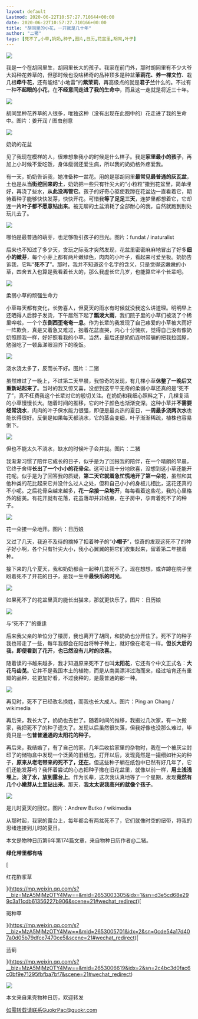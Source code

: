 ```yaml
---
layout: default
Lastmod: 2020-06-22T10:57:27.710644+00:00
date: 2020-06-22T10:57:27.710166+00:00
title: "胡同里的小花，一开就是几十年"
author: "二猪"
tags: [死不了,小草,奶奶,种子,图片,日历,花盆里,胡同,叶子]
---
```


  

![](https://images.weserv.nl/?url=https%3A//mmbiz.qpic.cn/mmbiz_jpg/XsIwRJdqcduEj7kbI4EK0eiapNxsRxBoaMgURzokNXKr14slvq5gYoPtXKeww4rIKE5qrpeEUmh6JrOMtkm5IOQ/640%3Fwx_fmt%3Djpeg)

我是一个在胡同里生，胡同里长大的孩子。我家在前门外，那时胡同里有不少大爷大妈种花养草的，但那时候也没啥稀奇的品种顶多是种盆**茉莉花、**养一棵**文竹**、栽几根**牵牛花**，还有能结“小地雷”的**紫茉莉**，再高级点的就是**君子兰**什么的。不过有一种**不起眼的小花**，在**不经意间走进了我的生命中**，而且这一走就是将近三十年。

![](https://images.weserv.nl/?url=https%3A//mmbiz.qpic.cn/mmbiz_jpg/XsIwRJdqcduEj7kbI4EK0eiapNxsRxBoakR7HMC4hujphtvJJEsHKr5icscZZhqMdqKcjkicb50hibcQAzRN8gTeow/640%3Fwx_fmt%3Djpeg)

胡同里种花养草的人很多，唯独这种（没有出现在此图中的）花走进了我的生命中。图片：姜开润 / 图虫创意

![](https://images.weserv.nl/?url=https%3A//mmbiz.qpic.cn/mmbiz_png/XsIwRJdqcduEj7kbI4EK0eiapNxsRxBoaeygHtiaT9aQdBs0rr6uEdcbhH6eIISnDsUicXrpB4Q6xDMP0cwV7M81Q/640%3Fwx_fmt%3Dpng)

奶奶的花盆  

见了我现在模样的人，很难想象我小的时候是什么样子。我是**家里最小的孩子**，再加上小时候不爱吃饭，身体瘦弱还爱生病，所以我的奶奶格外疼爱我。

有一天，奶奶告诉我，她准备种一盆花。用的是那胡同里**最常见最普通的灰瓦盆**，土也是从**当街挖回来的土**，奶奶把一些只有针尖大的“小粒粒”撒到花盆里，简单埋好，再浇了些水，**从此没再管它**。孩子的好奇心驱使我蹲在花盆边一直看着它，期待着种子能够快快发芽，快快开花。可惜我**等了足足三天**，连梦里都想着它，它却连**一片叶子都不愿意钻出来**。被无聊的土盆消耗了全部耐心的我，自然就跑到别处玩儿去了。

![](https://images.weserv.nl/?url=https%3A//mmbiz.qpic.cn/mmbiz_jpg/XsIwRJdqcduEj7kbI4EK0eiapNxsRxBoawc47XOkg2ghBxKR1Sx5X2GFpTagG2QrzQUOzpicoFXbBv5hHF29t0Jg/640%3Fwx_fmt%3Djpeg)

哪怕是最普通的萌芽，也足够吸引孩子的目光。图片：fundat / inaturalist

后来也不知过了多少天，贪玩之际我才突然发现，花盆里密密麻麻地冒出了好多**细小的嫩芽**，每个小芽上都有两片嫩绿色，肉肉的小叶子，看起来可爱至极。奶奶告诉我，它叫“**死不了**”。那时，我并不知道这个名字的含义，只是觉得这嫩嫩的小草，四舍五入也算是我看着长大的，那么我虚长它几岁，也能算它半个长辈吧。

![](https://images.weserv.nl/?url=https%3A//mmbiz.qpic.cn/mmbiz_png/XsIwRJdqcduEj7kbI4EK0eiapNxsRxBoaeygHtiaT9aQdBs0rr6uEdcbhH6eIISnDsUicXrpB4Q6xDMP0cwV7M81Q/640%3Fwx_fmt%3Dpng)

柔弱小草的顽强生命力 

小草每天都有变化，长势喜人，但夏天的雨水有时候就没我这么讲道理。明明早上还晒得人后脖子发烫，下午居然下起了**瓢泼大雨**，我们院子里的小草们被浇了个稀里哗啦，一个个**东倒西歪奄奄一息**。作为长辈的我发现了自己疼爱的小草被大雨好一阵欺负，真是又着急又难过，抱着花盆直哭，内心十分愧疚，觉得自己没有像奶奶照顾我一样，好好照看我的小草。当然，最后还是奶奶连哄带骗的把我拉回屋，勉强吃了一顿鼻涕眼泪齐下的晚饭。

![](https://images.weserv.nl/?url=https%3A//mmbiz.qpic.cn/mmbiz_jpg/XsIwRJdqcduEj7kbI4EK0eiapNxsRxBoa0BJY8mIr71wg2icfLWvZutQcBKMwaLVMW8fw2UYibBWyt0YnHBySoVag/640%3Fwx_fmt%3Djpeg)

浇水浇太多了，反而长不好。图片：二猪

虽然难过了一晚上，不过第二天早晨，我惊奇的发现，有几棵小草**休整了一晚后又重新站起来了**。当时的我又惊又喜，没想到这平平无奇的柔弱小草还真的是“死不了”，真不枉费我这个长辈对它的殷切关注。在奶奶和我细心照料之下，几棵复活的小草慢慢长大。随着时间的推移，它的叶子颜色也渐渐变深。这种小草并**不需要经常浇水**，肉肉的叶子保水能力很强，即便是最炎热的夏日，**一周最多浇两次水**也能长得很好。反倒是如果每天都浇水，它的茎会变细，叶子渐渐稀疏，植株也容易倒下。

![](https://images.weserv.nl/?url=https%3A//mmbiz.qpic.cn/mmbiz_jpg/XsIwRJdqcduEj7kbI4EK0eiapNxsRxBoaDXiaPuNnl3YAWGzy7vF6sKLz3LLuYrCTozNo9RyCibY1JsEkbxwPFf4A/640%3Fwx_fmt%3Djpeg)

但也不能太久不浇水，缺水的时候叶子会并拢。图片：二猪

我渐渐习惯了陪伴它成长的日子，似乎是为了回报我的陪伴，在一个晴朗的早晨，它终于舍得**长出了一个小小的花骨朵**。这可让我十分地欣喜，没想到这小草还能开花呢。似乎是为了回答我的质疑，**第二天它就着急忙慌地开了第一朵花**，虽然和其他种类的花比起来它并没什么过人之处，但和自己小小的身板儿相比，这花还真的不小呢。之后花骨朵越来越多，**花一朵接一朵地开**，每每看着这些花，我的心里格外的甜美。有花开就有花落，花虽落却并非结束，在子房中，孕育着死不了的种子。

![](https://images.weserv.nl/?url=https%3A//mmbiz.qpic.cn/mmbiz_jpg/XsIwRJdqcduxzBK9LTmXveAib8HLia6EEro2ea4Msk5xwYgEDeE6ukjAvzMoA8XvKoMqTdaHjT9kfrmyzu1eK2Hw/640%3Fwx_fmt%3Djpeg)

花一朵接一朵地开。图片：日历娘

又过了几天，我迫不及待的摘掉了扣着种子的“**小帽子**”，惊奇的发现这死不了的种子好小啊，各个只有针尖大小，我小心翼翼的把它们收集起来，留着第二年接着种。

接下来的几个夏天，我和奶奶都会一起种几盆死不了。现在想想，或许蹲在院子里盼着死不了开花的日子，是我一生中**最快乐的时光**。

![](https://images.weserv.nl/?url=https%3A//mmbiz.qpic.cn/mmbiz_jpg/XsIwRJdqcduEj7kbI4EK0eiapNxsRxBoayQ4n6NUJXS1yaomwL9v7PlsIkgmibrB0G4Dq2CZ7VqUxoByTXNEeIuA/640%3Fwx_fmt%3Djpeg)

如果死不了的花盆里真的能长出猫来，那就更快乐了。图片：日历娘

![](https://images.weserv.nl/?url=https%3A//mmbiz.qpic.cn/mmbiz_png/XsIwRJdqcduEj7kbI4EK0eiapNxsRxBoaeygHtiaT9aQdBs0rr6uEdcbhH6eIISnDsUicXrpB4Q6xDMP0cwV7M81Q/640%3Fwx_fmt%3Dpng)

与“死不了”的重逢  

后来我父亲的单位分了楼房，我也离开了胡同，和奶奶也分开住了。死不了的种子我也带走了一些，每年我都会在阳台将种子种上，就好像在老宅一样。**但长大后的我，即便看到了花开，也已然没有儿时的欣喜。**

随着读的书越来越多，我才知道原来死不了也叫**太阳花**，它还有个中文正式名：**大花马齿苋**。它并不是我国本土的植物，而是从南美漂洋过海而来，经过培育还有重瓣的品种，花更加好看，不过我种的，是最普通的那一种。

![](https://images.weserv.nl/?url=https%3A//mmbiz.qpic.cn/mmbiz_jpg/XsIwRJdqcduEj7kbI4EK0eiapNxsRxBoaIm3AnLo9aO58NmyOLpoAOUX2WwACmpSapjR56mByvBNZYEsMlmMKcQ/640%3Fwx_fmt%3Djpeg)

再见时，死不了已经改名换姓，而我也长大成人。图片：Ping an Chang / wikimedia

再后来，我长大了，奶奶也去世了。随着时间的推移，我搬过几次家，有一次搬家，我把死不了的种子遗失了。发现以后虽然很失落，但我好像也没那么难过，毕竟只是一包**普普通通的太阳花的种子**。

再后来，我结婚了，有了自己的家。几年后收拾家里的杂物时，我在一个被灰尘封印了的储物盒中发现一个泛黄的旧纸包，打开以后，发现竟然是一撮细如针尖的种子，**原来从老宅带来的死不了，还在**。但这些种子躺在纸包中已然有好几年了，它们还能发芽吗？我怀着尝试的心态把种子撒在旧花盆里，就像以前一样，**用土浅浅埋上，浇了水，放到露台上**。作为长辈，这次我认真地等了一个星期，发现**竟然有几个小嫩芽从土里钻出来**。那天，**我太太说我高兴的就像个孩子**。

![](https://images.weserv.nl/?url=https%3A//mmbiz.qpic.cn/mmbiz_jpg/XsIwRJdqcduxzBK9LTmXveAib8HLia6EErpZicEhNS3OsM9nWaMR9ZNDA5ny6JMUX5Cx0P4OIq52SlOOakolZmjQg/640%3Fwx_fmt%3Djpeg)

是儿时夏天的回忆。图片：Andrew Butko / wikimedia

从那时起，我家的露台上，每年都会有两盆死不了，它们就像时空的纽带，将我的思绪连接到儿时的夏日。

本文是物种日历第6年第174篇文章，来自物种日历作者@二猪。

**绿化带里都有啥**

[

红花酢浆草





](https://mp.weixin.qq.com/s?__biz=MzA5MjMzOTY4Mw==&mid=2653003305&idx=1&sn=d3e5cd68e299c3a11cdb61356227b906&scene=21#wechat_redirect)[

斑种草





](https://mp.weixin.qq.com/s?__biz=MzA5MjMzOTY4Mw==&mid=2653005701&idx=2&sn=0cde54a17d407a0d05b79dfce7470ce5&scene=21#wechat_redirect)[

蓝蓟





](https://mp.weixin.qq.com/s?__biz=MzA5MjMzOTY4Mw==&mid=2653006619&idx=2&sn=2c4bc3d0fac6c0bf9e71295fbfba7bf7&scene=21#wechat_redirect)

  

![](https://images.weserv.nl/?url=https%3A//mmbiz.qpic.cn/mmbiz_jpg/XsIwRJdqcdv5E7RKQ3etArQicbqA6xjdzBC5iayZgQHLkKbicl14lOQ7ZhBCFmGZNyibopSsP5AcAtGt4b558C3ic4g/640%3Fwx_fmt%3Djpeg)

本文来自果壳物种日历，欢迎转发  

如需转载请联系GuokrPac@guokr.com


